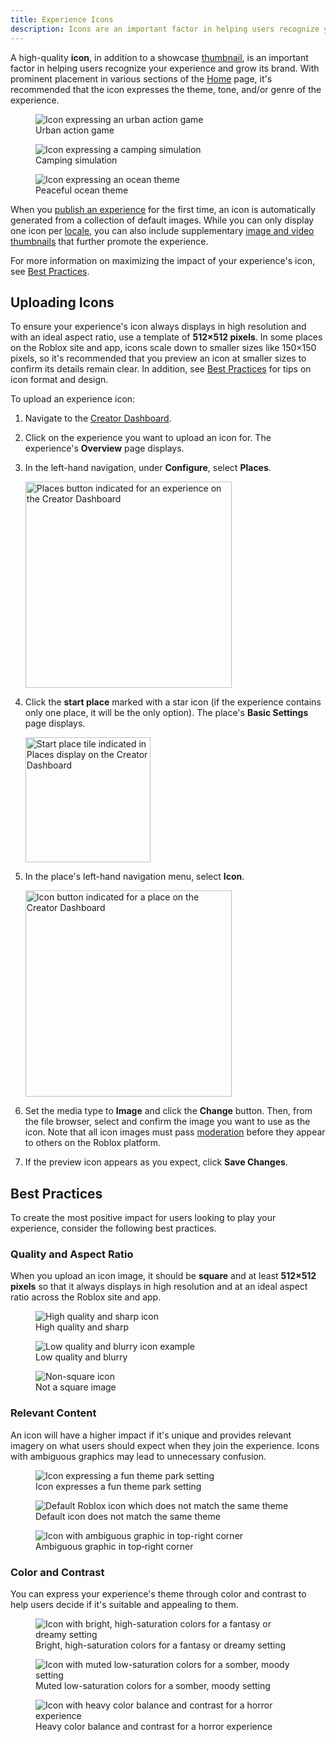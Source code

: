 ```yaml
---
title: Experience Icons
description: Icons are an important factor in helping users recognize your experience and grow its brand.
---
```


A high-quality **icon**, in addition to a showcase [thumbnail](../promotion/promotional-thumbnails.md), is an important factor in helping users recognize your experience and grow its brand. With prominent placement in various sections of the [Home](https://www.roblox.com/home) page, it's recommended that the icon expresses the theme, tone, and/or genre of the experience.

<GridContainer numColumns="3">
	<figure>
  <img src="../../assets/publishing/experience-metadata/Icon-Action.jpg" alt="Icon expressing an urban action game" />
	<figcaption>Urban action game</figcaption>
  </figure>
	<figure>
  <img src="../../assets/publishing/experience-metadata/Icon-Camping.jpg" alt="Icon expressing a camping simulation" />
	<figcaption>Camping simulation</figcaption>
  </figure>
	<figure>
  <img src="../../assets/publishing/experience-metadata/Icon-Ocean.jpg" alt="Icon expressing an ocean theme" />
	<figcaption>Peaceful ocean theme</figcaption>
  </figure>
</GridContainer>

When you [publish an experience](../../production/publishing/publishing-experiences-and-places.md) for the first time, an icon is automatically generated from a collection of default images. While you can only display one icon per [locale](../../production/localization/index.md), you can also include supplementary [image and video thumbnails](../../production/promotion/promotional-thumbnails.md) that further promote the experience.

For more information on maximizing the impact of your experience's icon, see [Best Practices](#best-practices).

## Uploading Icons

To ensure your experience's icon always displays in high resolution and with an ideal aspect ratio, use a template of **512×512 pixels**. In some places on the Roblox site and app, icons scale down to smaller sizes like 150×150 pixels, so it's recommended that you preview an icon at smaller sizes to confirm its details remain clear. In addition, see [Best&nbsp;Practices](#best-practices) for tips on icon format and design.

To upload an experience icon:

1. Navigate to the [Creator Dashboard](https://create.roblox.com/dashboard/creations).
1. Click on the experience you want to upload an icon for. The experience's **Overview** page displays.
1. In the left-hand navigation, under **Configure**, select **Places**.

   <img src="../../assets/creator-dashboard/Experience-Nav-Places-No-Icon.png" width="330" alt="Places button indicated for an experience on the Creator Dashboard" />

1. Click the **start place** marked with a star icon (if the experience contains only one place, it will be the only option). The place's **Basic Settings** page displays.

   <img src="../../assets/creator-dashboard/Places-Start-Place-No-Icon.png" width="200" alt="Start place tile indicated in Places display on the Creator Dashboard" />

1. In the place's left-hand navigation menu, select **Icon**.

   <img src="../../assets/creator-dashboard/Place-Nav-Icon.png" width="330" alt="Icon button indicated for a place on the Creator Dashboard" />

1. Set the media type to **Image** and click the **Change** button. Then, from the file browser, select and confirm the image you want to use as the icon. Note that all icon images must pass [moderation](../../projects/assets/index.md#asset-moderation) before they appear to others on the Roblox platform.

1. If the preview icon appears as you expect, click **Save Changes**.

## Best Practices

To create the most positive impact for users looking to play your experience, consider the following best practices.

### Quality and Aspect Ratio

When you upload an icon image, it should be **square** and at least **512×512 pixels** so that it always displays in high resolution and at an ideal aspect ratio across the Roblox site and app.

<GridContainer numColumns="3">
  <figure>
    <img src="../../assets/publishing/experience-metadata/Icon-High-Res.jpg" alt="High quality and sharp icon" />
    <figcaption>
      <Alert severity="success">High quality and sharp</Alert>
    </figcaption>
  </figure>
  <figure>
    <img src="../../assets/publishing/experience-metadata/Icon-Low-Res.jpg" alt="Low quality and blurry icon example" />
    <figcaption>
      <Alert severity="error">Low quality and blurry</Alert>
    </figcaption>
  </figure>
  <figure>
    <img src="../../assets/publishing/experience-metadata/Icon-Not-Square.jpg" alt="Non-square icon" />
    <figcaption>
      <Alert severity="error">Not a square image</Alert>
    </figcaption>
  </figure>
</GridContainer>

### Relevant Content

An icon will have a higher impact if it's unique and provides relevant imagery on what users should expect when they join the experience. Icons with ambiguous graphics may lead to unnecessary confusion.

<GridContainer numColumns="3">
  <figure>
    <img src="../../assets/publishing/experience-metadata/Icon-Theme-Park.jpg" alt="Icon expressing a fun theme park setting" />
    <figcaption>
      <Alert severity="success">Icon expresses a fun theme park setting</Alert>
    </figcaption>
  </figure>
  <figure>
    <img src="../../assets/publishing/experience-metadata/Icon-Default.jpg" alt="Default Roblox icon which does not match the same theme" />
    <figcaption>
      <Alert severity="error">Default icon does not match the same theme</Alert>
    </figcaption>
  </figure>
	<figure>
    <img src="../../assets/publishing/experience-metadata/Icon-Theme-Park-Symbol.jpg" alt="Icon with ambiguous graphic in top-right corner" />
    <figcaption>
      <Alert severity="error">Ambiguous graphic in top‑right corner</Alert>
    </figcaption>
  </figure>
</GridContainer>

### Color and Contrast

You can express your experience's theme through color and contrast to help users decide if it's suitable and appealing to them.

<GridContainer numColumns="3">
  <figure>
    <img src="../../assets/publishing/experience-metadata/Icon-Colorization-A.jpg" alt="Icon with bright, high-saturation colors for a fantasy or dreamy setting" />
    <figcaption>Bright, high-saturation colors for a fantasy or dreamy setting</figcaption>
  </figure>
	<figure>
    <img src="../../assets/publishing/experience-metadata/Icon-Colorization-B.jpg" alt="Icon with muted low-saturation colors for a somber, moody setting" />
    <figcaption>Muted low-saturation colors for a somber, moody setting</figcaption>
  </figure>
  <figure>
    <img src="../../assets/publishing/experience-metadata/Icon-Colorization-C.jpg" alt="Icon with heavy color balance and contrast for a horror experience" />
    <figcaption>Heavy color balance and contrast for a horror experience</figcaption>
  </figure>
</GridContainer>
